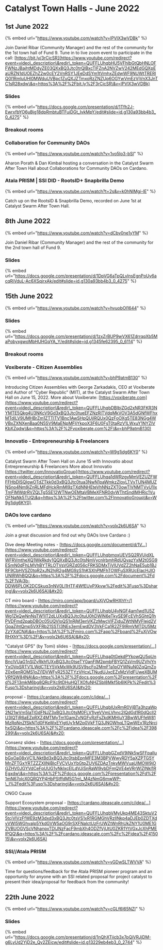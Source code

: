 # Catalyst Town Halls - June 2022

## 1st June 2022

{% embed url="https://www.youtube.com/watch?v=lPVlX3wVDBk" %}

Join Daniel Ribar (Community Manager) and the rest of the community for the 1st town hall of Fund 9. Tune in to live zoom event to participate in the call: [https://bit.ly/3rCicSR](https://www.youtube.com/redirect?event=video\_description\&redir\_token=QUFFLUhqbHU5VFhIbGtQbHNLOFFWNzJBajhtMDdyZE03QXxBQ3Jtc0trQlBxcTlFZnA2NVZwV242MEdGQXpEaURZN1dUOEZhZ2w0cEY2VnRSY1JEeDdSYm1tVmhxZEdwWF9NUWtTRERlQ0l1RmluUHl0MWduUVBpc1ZuQXJZTmxoRzZNZUp6OGYwVmEzVjVnX3JnTC1sR28xdw\&q=https%3A%2F%2Fbit.ly%2F3rCicSR\&v=lPVlX3wVDBk)

### Slides

{% embed url="https://docs.google.com/presentation/d/1Tfh2J-EwrxfbYO6uBjg18dpRmbtuBTFuiDGt_IvkMpY/edit#slide=id.g130a93bb4b3_0_4275" %}

### Breakout rooms&#x20;

### Collaboration for Community DAOs

{% embed url="https://www.youtube.com/watch?v=1vo5lo3-bSI" %}

Aharon Porath & Dan Kimbal hosting a conversation in the Catalyst Swarm After Town Hall about Collaborations for Community DAOs on Cardano.

### Atala PRISM | SSI DID - RootsID+ Snapbrilla Demo

{% embed url="https://www.youtube.com/watch?t=2s&v=k0hNIMgi-lE" %}

Catch up on the RootsID & Snapbrilla Demo, recorded on June 1st at Catalyst Swarm After Town Hall.

## 8th June 2022

{% embed url="https://www.youtube.com/watch?v=dCbv0ne1yYM" %}

Join Daniel Ribar (Community Manager) and the rest of the community for the 2nd town hall of Fund 9.

### Slides

{% embed url="https://docs.google.com/presentation/d/1DpVG6aTpQLvInsEgnPoUy6acqRiVduL-Ac6XSqjrxAk/edit#slide=id.g130a93bb4b3_0_4275" %}

## 15th June 2022

{% embed url="https://www.youtube.com/watch?v=hvuobOl1644" %}

### Slides

{% embed url="https://docs.google.com/presentation/d/1zxZrBUP9wVX61ZdrrqqXb5MaPobyxgwoMbHUHGqYA_Y/edit#slide=id.g1345fe62395_0_6114" %}

### Breakout rooms

### Voxiberate - Citizen Assemblies

{% embed url="https://www.youtube.com/watch?v=bhP9atmB130" %}

Introducing Citizen Assemblies with George Zarkadakis, CEO at Voxiberate and Author of “Cyber Republic” (MIT), at the Catalyst Swarm After Town Hall on June 15, 2022. More about Voxiberate: [https://voxiberate.com](https://www.youtube.com/redirect?event=video\_description\&redir\_token=QUFFLUhqbDBIbjZGd2xNR3FKR3NYMTE5Qkg4U3NKcV9Gd3xBQ3Jtc0tueEFZNzRITVdqMkVOV3A5dGNfWFhxMTdILV9UMHBrZm1ZTTlTV1Bnc1AwSHpQUjlRQUx0QzFoOXg5TE83NGg4WVBxZXNXenBaa0N5SV9MaENpMFljYkpoX3F6U0FsT0taRzV1LWxuY1NYZlVKbXZqdw\&q=https%3A%2F%2Fvoxiberate.com%2F\&v=bhP9atmB130)

### Innovatio - Entrepreneurship & Freelancers

{% embed url="https://www.youtube.com/watch?v=W9g1idg6KY0" %}

Catalyst Swarm After Town Hall on June 15 with Innovatio about Entrepreneurship & Freelancers More about Innovatio [https://twitter.com/InnovatioGroup](https://www.youtube.com/redirect?event=video\_description\&redir\_token=QUFFLUhqa1dWRzgyMmVEZUZFWFFHbDlSQlgwOTdZTkk0d3xBQ3Jtc0tua3NwN1paWmkzZloyLTVyTUN4MUZNSno4Nm9jZnRLMFdHckRmMl9zTXdNNHEteVhNNzZXT0owTlVNMTVyU1IxTmFIMWdrRVZQLTg5SE12WTNwOEMtaVBMeXFNR0dvWThtSndlMHRic1VuOFNaNk5TUQ\&q=https%3A%2F%2Ftwitter.com%2FInnovatioGroup\&v=W9g1idg6KY0).

### DAOs love cardano



{% embed url="https://www.youtube.com/watch?v=volx2k6U6SA" %}

Join a great discussion and find out why DAOs love Cardano :)&#x20;

Dive deep Meeting notes - [https://docs.google.com/document/d/1V...](https://www.youtube.com/redirect?event=video\_description\&redir\_token=QUFFLUhqbmoxUEVSQ2RVUjdXLWFRVmtheXQ1WkRkdy1QQXxBQ3Jtc0tsNmVycnlrbmhRdUQyazYxM2t0SG9ESmN0dFhLMVhBYTRLOTVsVGRZd056cFRKSDMxTjVlUVdZZ2hNaE5ub1BJRF9CbHVSZ0tqR2xJN2hjR2g4MG9zS1hKSXhPMFhTOWFuSXRUcElacHJIOUNlRWhBQQ\&q=https%3A%2F%2Fdocs.google.com%2Fdocument%2Fd%2F1VAj3b-DDW6PLOK2DCSkuq3nNV0Ll1HTF4WfEUvPXkvw%2Fedit%3Fusp%3Dsharing\&v=volx2k6U6SA)&#x20;

CT miro board - [https://miro.com/app/board/uXjVOwRHXhY=/](https://www.youtube.com/redirect?event=video\_description\&redir\_token=QUFFLUhqbU4yNGF4am1wd1U5ZWg1ZkQwNnNsTW1IT2dLUXxBQ3Jtc0tuU0hDWlN6eTkySE9FcEVhSGhtQ1hPVDFmd2pabDBOc05UQVloQS1nRjM3enVKZzMwcVlFZjduZWtNMVFlejd2VGpaZjhtQmp5VXFRb21SSTI3NEs3emEwdDV3VkFCa1R2ZF9IRmVMTDU5MzZzYXdCNA\&q=https%3A%2F%2Fmiro.com%2Fapp%2Fboard%2FuXjVOwRHXhY%3D%2F\&v=volx2k6U6SA)&#x20;

"Catalyst GPS" (by Tomi) slides - [https://docs.google.com/presentation/...](https://www.youtube.com/redirect?event=video\_description\&redir\_token=QUFFLUhqa0tGekdPYkowQU5qUnBnclVUaG1nSlZyRkhfUXxBQ3Jtc0tseTY0anFIM2pmbFBYQ1ZsVm9UZVhjYnYxOVpSRTV1LWdCTEY5VkMxWk9USV9scFo2MmF1a1pOYWNuN0ZqQmZoZ0x6enROMS1oZi1DVWFyR253ZTYzVHcxLTNudUJxcEZxMzVIdFUweXBUMVRfQW84NA\&q=https%3A%2F%2Fdocs.google.com%2Fpresentation%2Fd%2F13mkM6bg8QRcPXc9tDHuHQTXOfuNHZSbl8Mkf5b6IKPk%2Fedit%3Fusp%3Dsharing\&v=volx2k6U6SA)&#x20;

proposal - [https://cardano.ideascale.com/c/idea/...](https://www.youtube.com/redirect?event=video\_description\&redir\_token=QUFFLUhqblUxRmR0VjBTa3hzaWp2N21wVm5laTlGdFNJZ3xBQ3Jtc0tsM0FLV1IyeVVmLVhnc2lQdGd1R0dQcll2U3lQTjR6aEZpRXZ4MTMyTm1GamZvNGFvRzFsZkdKMHluY3BwWUFfeW81MzRqNnZfSkNTd0FKeWxEYlgtUy1rM2p0VkFTQ3JNOWhqLTQwWEx1RzNrcjhxSQ\&q=https%3A%2F%2Fcardano.ideascale.com%2Fc%2Fidea%2F398299\&v=volx2k6U6SA)&#x20;

Consenz slides - [https://docs.google.com/presentation/...](https://www.youtube.com/redirect?event=video\_description\&redir\_token=QUFFLUhqbGZxdV9iNk5wSFFpallubGxOa08xVC1LNktBd3xBQ3Jtc0tsbEpnMFE3M3BPVWwyRDY5aXZPTG5YMnZFTGxYRTZZZXllNjBIcFVCVUxYbGtpZUV6ZDAzTnkyMWVuaUlMOW9jOGZHV0JGYVdCeFpUUG1vNklxcElLdVJiSnRaWl9vbDFmQVE4eVRrWlZlNkl1REgxdw\&q=https%3A%2F%2Fdocs.google.com%2Fpresentation%2Fd%2F1mN67olcX0QRQYP4HbPStffdM5G1m\_M4zNmG6mwWP-\_I%2Fedit%3Fusp%3Dsharing\&v=volx2k6U6SA)&#x20;

CNGO Cause&#x20;

Support Ecosystem proposal - [https://cardano.ideascale.com/c/idea/...](https://www.youtube.com/redirect?event=video\_description\&redir\_token=QUFFLUhqbVMyUkp4ME43SktuV25tcjVIVzFfWE9zM3dxd3xBQ3Jtc0tsVS1xR1RGMGhVRzllNkp4aDJEb0ZDTXdvVWl5WGhvalp5YkdGVW5aOG9rSXFNalctUzFrUWZtWnRhUkZNY1U0ME1GZVBUOGVScVNhanpxTDlJNzFacF9mbXh4ODZfVjUtU0ZKR1YtVGxJcXhPMElPQQ\&q=https%3A%2F%2Fcardano.ideascale.com%2Fc%2Fidea%2F415015\&v=volx2k6U6SA)

### SSI//Atala PRISM



{% embed url="https://www.youtube.com/watch?v=yGDwSLTWVVA" %}

Time for questions/feedback for the Atala PRISM pioneer program and an opportunity for anyone with an SSI related proposal for project catalyst to present their idea/proposal for feedback from the community!

## 22th June 2022

{% embed url="https://www.youtube.com/watch?v=cGLf6I65NZI" %}

### Slides

{% embed url="https://docs.google.com/presentation/d/1nQhXTiicb3x7pQiVRJjDM-g6LyUd2YjD2e_Qy2ZEicw/edit#slide=id.g13229eb4eb3_0_2744" %}

